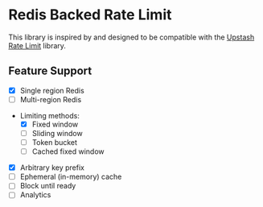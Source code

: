 # Redis Backed Rate Limit

This library is inspired by and designed to be compatible with the [Upstash Rate Limit](https://github.com/upstash/ratelimit) library.

## Feature Support

- [x] Single region Redis
- [ ] Multi-region Redis
- Limiting methods:
    - [x] Fixed window
    - [ ] Sliding window
    - [ ] Token bucket
    - [ ] Cached fixed window
- [x] Arbitrary key prefix
- [ ] Ephemeral (in-memory) cache
- [ ] Block until ready
- [ ] Analytics
